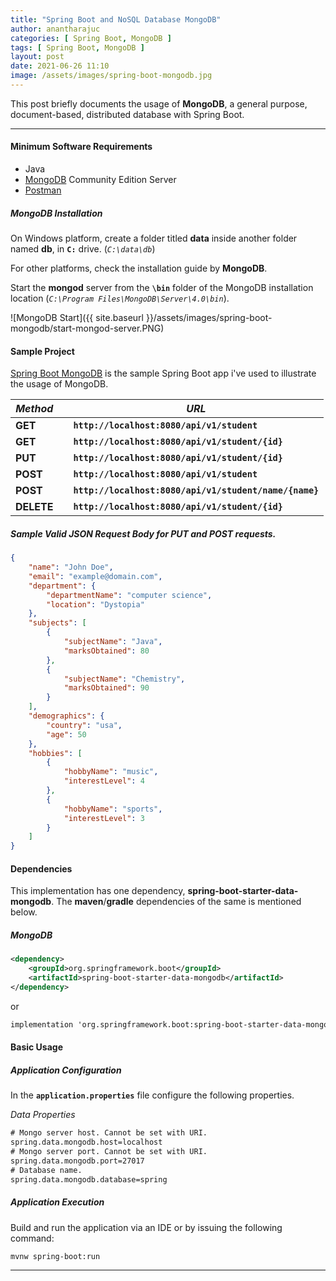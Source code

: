 ```yaml
---
title: "Spring Boot and NoSQL Database MongoDB"
author: anantharajuc
categories: [ Spring Boot, MongoDB ]
tags: [ Spring Boot, MongoDB ]
layout: post
date: 2021-06-26 11:10
image: /assets/images/spring-boot-mongodb.jpg
---
```


This post briefly documents the usage of **MongoDB**, a general purpose, document-based, distributed database with Spring Boot. 

---

#### Minimum Software Requirements

- Java
- [MongoDB](https://docs.mongodb.com/manual/installation/) Community Edition Server
- [Postman](https://www.postman.com/downloads/)

##### MongoDB Installation

On Windows platform, create a folder titled **data** inside another folder named **db**, in **`C:`** drive. (*`C:\data\db`*)

For other platforms, check the installation guide by **MongoDB**.

Start the **mongod** server from the **`\bin`** folder of the MongoDB installation location (*`C:\Program Files\MongoDB\Server\4.0\bin`*). 

![MongoDB Start]({{ site.baseurl }}/assets/images/spring-boot-mongodb/start-mongod-server.PNG)  

#### Sample Project

[Spring Boot MongoDB](https://github.com/AnanthaRajuC/Spring-Boot-MongoDB) is the sample Spring Boot app i've used to illustrate the usage of MongoDB.

| *Method*   |    |  *URL*                                                |
|------------|----|-------------------------------------------------------|
| **GET**    |    | **`http://localhost:8080/api/v1/student`**            |
| **GET**    |    | **`http://localhost:8080/api/v1/student/{id}`**       |
| **PUT**    |    | **`http://localhost:8080/api/v1/student/{id}`**       |
| **POST**   |    | **`http://localhost:8080/api/v1/student`**            |
| **POST**   |    | **`http://localhost:8080/api/v1/student/name/{name}`**|
| **DELETE** |    | **`http://localhost:8080/api/v1/student/{id}`**       |

##### Sample Valid JSON Request Body for PUT and POST requests.

```json
{
    "name": "John Doe",
    "email": "example@domain.com",
    "department": {
        "departmentName": "computer science",
        "location": "Dystopia"
    },
    "subjects": [
        {
            "subjectName": "Java",
            "marksObtained": 80
        },
        {
            "subjectName": "Chemistry",
            "marksObtained": 90
        }
    ],
    "demographics": {
        "country": "usa",
        "age": 50
    },
    "hobbies": [
        {
            "hobbyName": "music",
            "interestLevel": 4
        },
        {
            "hobbyName": "sports",
            "interestLevel": 3
        }
    ]
}
```

#### Dependencies

This implementation has one dependency, **spring-boot-starter-data-mongodb**. The **maven**/**gradle** dependencies of the same is mentioned below.

##### MongoDB

~~~xml
<dependency>
	<groupId>org.springframework.boot</groupId>
	<artifactId>spring-boot-starter-data-mongodb</artifactId>
</dependency>
~~~

or

~~~txt
implementation 'org.springframework.boot:spring-boot-starter-data-mongodb'
~~~

#### Basic Usage

##### Application Configuration

In the **`application.properties`** file configure the following properties. 

*Data Properties*

~~~txt
# Mongo server host. Cannot be set with URI.
spring.data.mongodb.host=localhost
# Mongo server port. Cannot be set with URI.
spring.data.mongodb.port=27017
# Database name.
spring.data.mongodb.database=spring
~~~

##### Application Execution

Build and run the application via an IDE or by issuing the following command:

~~~shell
mvnw spring-boot:run
~~~

---
